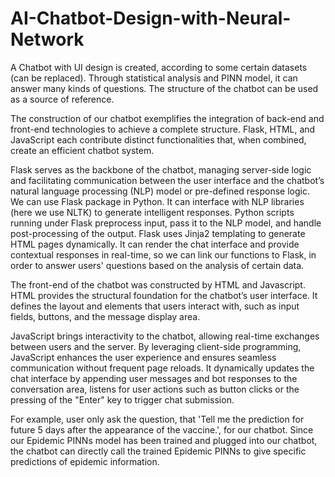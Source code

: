 # AI-Chatbot-Design-with-Neural-Network
A Chatbot with UI design is created, according to some certain datasets (can be replaced). Through statistical analysis and PINN model, it can answer many kinds of questions. The structure of the chatbot can be used as a source of reference.

The construction of our chatbot exemplifies the integration of back-end and front-end technologies to achieve a complete structure. Flask, HTML, and JavaScript each contribute distinct functionalities that, when combined, create an efficient chatbot system.

Flask serves as the backbone of the chatbot, managing server-side logic and facilitating communication between the user interface and the chatbot’s natural language processing (NLP) model or pre-defined response logic. We can use Flask package in Python. It can interface with NLP libraries (here we use NLTK) to generate intelligent responses. Python scripts running under Flask preprocess input, pass it to the NLP model, and handle post-processing of the output. Flask uses Jinja2 templating to generate HTML pages dynamically. It can render the chat interface and provide contextual responses in real-time, so we can link our functions to Flask, in order to answer users' questions based on the analysis of certain data.

The front-end of the chatbot was constructed by HTML and Javascript. HTML provides the structural foundation for the chatbot’s user interface. It defines the layout and elements that users interact with, such as input fields, buttons, and the message display area.

JavaScript brings interactivity to the chatbot, allowing real-time exchanges between users and the server. By leveraging client-side programming, JavaScript enhances the user experience and ensures seamless communication without frequent page reloads. It dynamically updates the chat interface by appending user messages and bot responses to the conversation area, listens for user actions such as button clicks or the pressing of the "Enter" key to trigger chat submission.

For example, user only ask the question, that 'Tell me the prediction for future 5 days after the appearance of the vaccine.', for our chatbot. Since our Epidemic PINNs model has been trained and plugged into our chatbot, the chatbot can directly call the trained Epidemic PINNs to give specific predictions of epidemic information.
